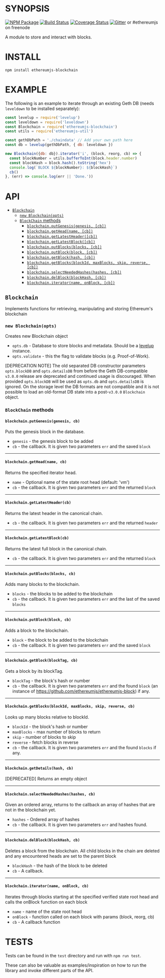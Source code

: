 # SYNOPSIS
[![NPM Package](https://img.shields.io/npm/v/ethereumjs-blockchain.svg?style=flat-square)](https://www.npmjs.org/package/ethereumjs-blockchain)
[![Build Status](https://travis-ci.org/ethereumjs/ethereumjs-blockchain.svg?branch=master)](https://travis-ci.org/ethereumjs/ethereumjs-blockchain)
[![Coverage Status](https://img.shields.io/coveralls/ethereumjs/ethereumjs-blockchain.svg?style=flat-square)](https://coveralls.io/r/ethereumjs/ethereumjs-blockchain)
[![Gitter](https://badges.gitter.im/Join%20Chat.svg)](https://gitter.im/ethereum/ethereumjs-lib?utm_source=badge&utm_medium=badge&utm_campaign=pr-badge) or #ethereumjs on freenode

A module to store and interact with blocks.

# INSTALL
`npm install ethereumjs-blockchain`

# EXAMPLE

The following is an example to iterate through an existing Geth DB (needs ``leveldown`` to be
installed separately):

```javascript
const levelup = require('levelup')
const leveldown = require('leveldown')
const Blockchain = require('ethereumjs-blockchain')
const utils = require('ethereumjs-util')

const gethDbPath = './chaindata' // Add your own path here
const db = levelup(gethDbPath, { db: leveldown })

new Blockchain({db: db}).iterator('i', (block, reorg, cb) => {
  const blockNumber = utils.bufferToInt(block.header.number)
  const blockHash = block.hash().toString('hex')
  console.log(`BLOCK ${blockNumber}: ${blockHash}`)
  cb()
}, (err) => console.log(err || 'Done.'))
```

# API

- [`Blockchain`](#blockchain)
    - [`new Blockchain(opts)`](#new-blockchainblockdb-detailsdb)
    - [`BlockChain` methods](#blockchain-methods)
        - [`blockchain.putGenesis(genesis, [cb])`](#blockchainputgenesisgenesis-cb)
        - [`blockchain.getHead(name, [cb])`](#blockchaingetheadname-cb)
        - [`blockchain.getLatestHeader([cb])`](#blockchaingetlatestheadercb)
        - [`blockchain.getLatestBlock([cb])`](#blockchaingetlatestblockcb)
        - [`blockchain.putBlocks(blocks, [cb])`](#blockchainputblocksblocks-cb)
        - [`blockchain.putBlock(block, [cb])`](#blockchainputblockblock-cb)
        - [`blockchain.getBlock(hash, [cb])`](#blockchaingetblockhash-cb)
        - [`blockchain.getBlocks(blockId, maxBlocks, skip, reverse, [cb])`](#blockchaingetblocksblockid-maxblocks-skip-reverse-cb)
        - [`blockchain.selectNeededHashes(hashes, [cb])`](#blockchainselectneededhasheshashes-cb)
        - [`blockchain.delBlock(blockHash, [cb])`](#blockchaindelblockblockhash-cb)
        - [`blockchain.iterator(name, onBlock, [cb])`](#blockchainiteratorname-onblock-cb)        

## `Blockchain`
Implements functions for retrieving, manipulating and storing Ethereum's blockchain

### `new Blockchain(opts)`
Creates new Blockchain object
- `opts.db` - Database to store blocks and metadata. Should be a [levelup](https://github.com/rvagg/node-levelup) instance.
- `opts.validate` - this the flag to validate blocks (e.g. Proof-of-Work).

[DEPRECATION NOTE]
The old separated DB constructor parameters `opts.blockDB` and `opts.detailsDB` from before the Geth DB-compatible ``v3.0.0`` release are deprecated and continued usage is discouraged. When provided `opts.blockDB` will be used
as `opts.db` and `opts.detailsDB` is ignored. On the storage level the DB formats are not compatible and it is not
possible to load an old-format DB state into a post-``v3.0.0`` ``Blockchain`` object.

### `BlockChain` methods

#### `blockchain.putGenesis(genesis, cb)`
Puts the genesis block in the database.
- `genesis` - the genesis block to be added
- `cb` - the callback. It is given two parameters `err` and the saved `block`

--------------------------------------------------------

#### `blockchain.getHead(name, cb)`
Returns the specified iterator head.
- `name` - Optional name of the state root head (default: 'vm')
- `cb` - the callback. It is given two parameters `err` and the returned `block`

--------------------------------------------------------

#### `blockchain.getLatestHeader(cb)`
Returns the latest header in the canonical chain.
- `cb` - the callback. It is given two parameters `err` and the returned `header`

--------------------------------------------------------

#### `blockchain.getLatestBlock(cb)`
Returns the latest full block in the canonical chain.
- `cb` - the callback. It is given two parameters `err` and the returned `block`

--------------------------------------------------------

#### `blockchain.putBlocks(blocks, cb)`
Adds many blocks to the blockchain.
- `blocks` - the blocks to be added to the blockchain
- `cb` - the callback. It is given two parameters `err` and the last of the saved `blocks`
--------------------------------------------------------

#### `blockchain.putBlock(block, cb)`
Adds a block to the blockchain.
- `block` - the block to be added to the blockchain
- `cb` - the callback. It is given two parameters `err` and the saved `block`

--------------------------------------------------------

#### `blockchain.getBlock(blockTag, cb)`
Gets a block by its blockTag.
- `blockTag`  - the block's hash or number
- `cb` - the callback. It is given two parameters `err` and the found `block` (an instance of https://github.com/ethereumjs/ethereumjs-block) if any.

--------------------------------------------------------

#### `blockchain.getBlocks(blockId, maxBlocks, skip, reverse, cb)`
Looks up many blocks relative to blockId.
- `blockId` - the block's hash or number
- `maxBlocks` - max number of blocks to return
- `skip` - number of blocks to skip
- `reverse` - fetch blocks in reverse
- `cb` - the callback. It is given two parameters `err` and the found `blocks` if any.

--------------------------------------------------------

#### `blockchain.getDetails(hash, cb)`
[DEPRECATED] Returns an empty object

--------------------------------------------------------

#### `blockchain.selectNeededHashes(hashes, cb)`
Given an ordered array, returns to the callback an array of hashes that are not in the blockchain yet.
- `hashes`  - Ordered array of hashes
- `cb` - the callback. It is given two parameters `err` and hashes found.

--------------------------------------------------------

#### `blockchain.delBlock(blockHash, cb)`
Deletes a block from the blockchain. All child blocks in the chain are deleted and any encountered heads are set to the parent block
- `blockHash`  - the hash of the block to be deleted
- `cb` - A callback.

--------------------------------------------------------

#### `blockchain.iterator(name, onBlock, cb)`
Iterates through blocks starting at the specified verified state root head and calls the onBlock function on each block
- `name` - name of the state root head
- `onBlock` - function called on each block with params (block, reorg, cb)
- `cb` - A callback function

# TESTS

Tests can be found in the ``test`` directory and run with ``npm run test``.

These can also be valuable as examples/inspiration on how to run the library and invoke different parts of the API.

